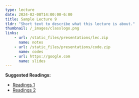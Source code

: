```yaml
---
type: lecture
date: 2024-02-08T14:00:00-6:00
title: Sample Lecture 9
tldr: "Short text to describe what this lecture is about."
thumbnail: /_images/classlogo.png
links: 
    - url: /static_files/presentations/lec.zip
      name: notes
    - url: /static_files/presentations/code.zip
      name: codes
    - url: https://google.com
      name: slides
---
```

**Suggested Readings:**
- [Readings 1](http://example.com)
- [Readings 2](http://example.com)
